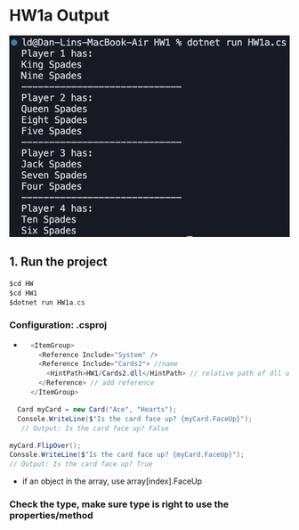 # HW1a Output

<img width="1552" alt="Card Distribution Screenshot" src="https://github.com/qrran/CSC350H/blob/main/HW/HW1/output.png">

## 1. Run the project

```cs
$cd HW
$cd HW1
$dotnet run HW1a.cs
```

### Configuration: .csproj

- ```cs
    <ItemGroup>
      <Reference Include="System" />
      <Reference Include="Cards2"> //name
        <HintPath>HW1/Cards2.dll</HintPath> // relative path of dll under same directory
      </Reference> // add reference
    </ItemGroup>
  ```

```cs
  Card myCard = new Card("Ace", "Hearts");
  Console.WriteLine($"Is the card face up? {myCard.FaceUp}");
   // Output: Is the card face up? False
```

```cs
myCard.FlipOver();
Console.WriteLine($"Is the card face up? {myCard.FaceUp}");
// Output: Is the card face up? True
```

- if an object in the array, use array[index].FaceUp

### Check the type, make sure type is right to use the properties/method
